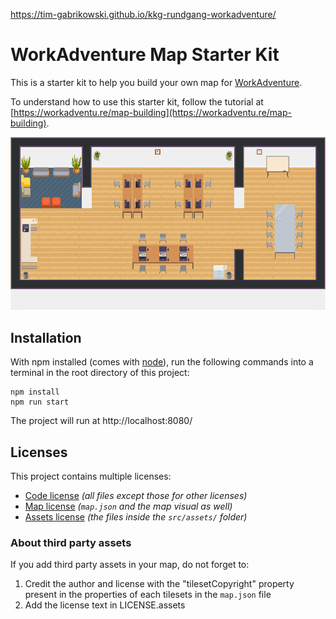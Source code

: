 https://tim-gabrikowski.github.io/kkg-rundgang-workadventure/

# WorkAdventure Map Starter Kit

This is a starter kit to help you build your own map for [WorkAdventure](https://workadventu.re).

To understand how to use this starter kit, follow the tutorial at [https://workadventu.re/map-building](https://workadventu.re/map-building).

![map](./map.png)

## Installation

With npm installed (comes with [node](https://nodejs.org/en/)), run the following commands into a terminal in the root directory of this project:

```shell
npm install
npm run start
```

The project will run at http://localhost:8080/

## Licenses

This project contains multiple licenses:

-   [Code license](./LICENSE.code) _(all files except those for other licenses)_
-   [Map license](./LICENSE.map) _(`map.json` and the map visual as well)_
-   [Assets license](./LICENSE.assets) _(the files inside the `src/assets/` folder)_

### About third party assets

If you add third party assets in your map, do not forget to:

1. Credit the author and license with the "tilesetCopyright" property present in the properties of each tilesets in the `map.json` file
2. Add the license text in LICENSE.assets
